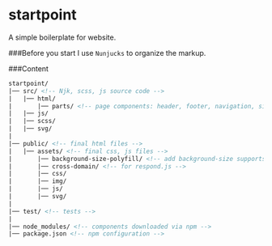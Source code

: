 # startpoint

A simple boilerplate for website.

###Before you start
I use `Nunjucks` to organize the markup.

###Content
```html
startpoint/
|── src/ <!-- Njk, scss, js source code -->
|   |── html/
|       |── parts/ <!-- page components: header, footer, navigation, sidebar -->
|   |── js/
|   |── scss/
|   |── svg/
|
|── public/ <!-- final html files -->
|   |── assets/ <!-- final css, js files -->
|       |── background-size-polyfill/ <!-- add background-size supports for old browser -->|
|       |── cross-domain/ <!-- for respond.js -->
|       |── css/
|       |── img/
|       |── js/
|       |── svg/
|
|── test/ <!-- tests -->
|
|── node_modules/ <!-- components downloaded via npm -->
|── package.json <!-- npm configuration -->
```
